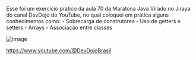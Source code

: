 Esse foi um exercício pratico da aula 70 da Maratona Java Virado no Jiraya do canal DevDojo do YouTube, no qual coloquei em prática alguns conhecimentos como:
    - Sobrecarga de construtores
    - Uso de getters e setters
    - Arrays 
    - Associação entre classes

![image](https://github.com/user-attachments/assets/9369ff51-9268-41d8-8208-469eaac5c85d)

https://www.youtube.com/@DevDojoBrasil 
